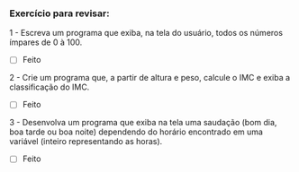 ### Exercício para revisar:
1 - Escreva um programa que exiba, na tela do usuário, todos os números ímpares de 0 à 100.
- [ ] Feito

2 - Crie um programa que, a partir de altura e peso, calcule o IMC e exiba a classificação do IMC.
- [ ] Feito
      
3 - Desenvolva um programa que exiba na tela uma saudação (bom dia, boa tarde ou boa noite) dependendo do horário encontrado em uma variável (inteiro representando as horas).
- [ ] Feito
